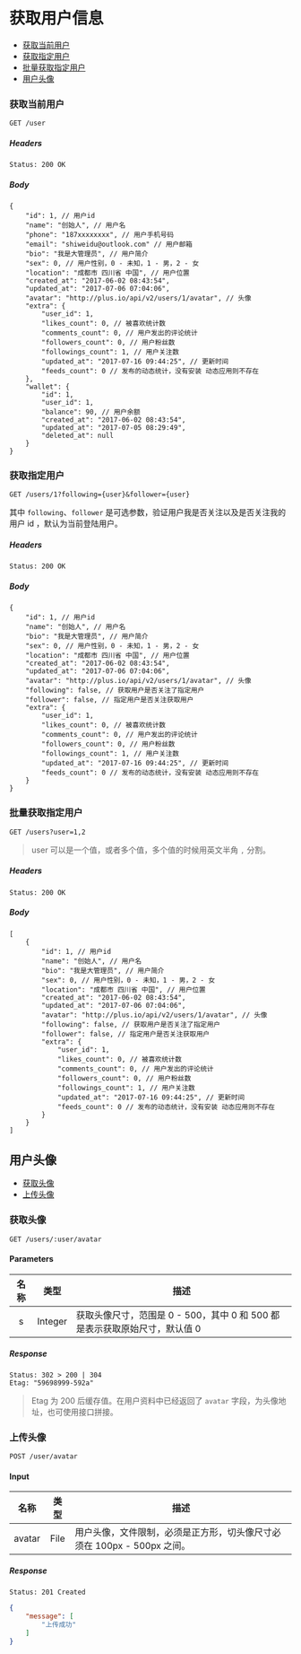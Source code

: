 # 获取用户信息
    
- [获取当前用户](#获取当前用户)
- [获取指定用户](#获取指定用户)
- [批量获取指定用户](#批量获取指定用户)
- [用户头像](#用户头像)

### 获取当前用户

```
GET /user
```

##### Headers

```
Status: 200 OK
```

##### Body

```json5
{
    "id": 1, // 用户id
    "name": "创始人", // 用户名
    "phone": "187xxxxxxxx", // 用户手机号码
    "email": "shiweidu@outlook.com" // 用户邮箱
    "bio": "我是大管理员", // 用户简介
    "sex": 0, // 用户性别，0 - 未知，1 - 男，2 - 女
    "location": "成都市 四川省 中国", // 用户位置
    "created_at": "2017-06-02 08:43:54",
    "updated_at": "2017-07-06 07:04:06",
    "avatar": "http://plus.io/api/v2/users/1/avatar", // 头像
    "extra": {
        "user_id": 1,
        "likes_count": 0, // 被喜欢统计数
        "comments_count": 0, // 用户发出的评论统计
        "followers_count": 0, // 用户粉丝数
        "followings_count": 1, // 用户关注数
        "updated_at": "2017-07-16 09:44:25", // 更新时间
        "feeds_count": 0 // 发布的动态统计，没有安装 动态应用则不存在
    },
    "wallet": {
        "id": 1,
        "user_id": 1,
        "balance": 90, // 用户余额
        "created_at": "2017-06-02 08:43:54",
        "updated_at": "2017-07-05 08:29:49",
        "deleted_at": null
    }
}
```

### 获取指定用户

```
GET /users/1?following={user}&follower={user}
```

其中 `following`、`follower` 是可选参数，验证用户我是否关注以及是否关注我的用户 id ，默认为当前登陆用户。

##### Headers

```
Status: 200 OK
```

##### Body

```json5
{
    "id": 1, // 用户id
    "name": "创始人", // 用户名
    "bio": "我是大管理员", // 用户简介
    "sex": 0, // 用户性别，0 - 未知，1 - 男，2 - 女
    "location": "成都市 四川省 中国", // 用户位置
    "created_at": "2017-06-02 08:43:54",
    "updated_at": "2017-07-06 07:04:06",
    "avatar": "http://plus.io/api/v2/users/1/avatar", // 头像
    "following": false, // 获取用户是否关注了指定用户
    "follower": false, // 指定用户是否关注获取用户
    "extra": {
        "user_id": 1,
        "likes_count": 0, // 被喜欢统计数
        "comments_count": 0, // 用户发出的评论统计
        "followers_count": 0, // 用户粉丝数
        "followings_count": 1, // 用户关注数
        "updated_at": "2017-07-16 09:44:25", // 更新时间
        "feeds_count": 0 // 发布的动态统计，没有安装 动态应用则不存在
    }
}
```

### 批量获取指定用户

```
GET /users?user=1,2
```

> user 可以是一个值，或者多个值，多个值的时候用英文半角 `,` 分割。

##### Headers

```
Status: 200 OK
```

##### Body

```json5
[
    {
        "id": 1, // 用户id
        "name": "创始人", // 用户名
        "bio": "我是大管理员", // 用户简介
        "sex": 0, // 用户性别，0 - 未知，1 - 男，2 - 女
        "location": "成都市 四川省 中国", // 用户位置
        "created_at": "2017-06-02 08:43:54",
        "updated_at": "2017-07-06 07:04:06",
        "avatar": "http://plus.io/api/v2/users/1/avatar", // 头像
        "following": false, // 获取用户是否关注了指定用户
        "follower": false, // 指定用户是否关注获取用户
        "extra": {
            "user_id": 1,
            "likes_count": 0, // 被喜欢统计数
            "comments_count": 0, // 用户发出的评论统计
            "followers_count": 0, // 用户粉丝数
            "followings_count": 1, // 用户关注数
            "updated_at": "2017-07-16 09:44:25", // 更新时间
            "feeds_count": 0 // 发布的动态统计，没有安装 动态应用则不存在
        }
    }
]
```

## 用户头像

- [获取头像](#获取头像)
- [上传头像](#上传头像)

### 获取头像

```
GET /users/:user/avatar
```

#### Parameters

| 名称 | 类型 | 描述 |
|:----:|:----:|----|
| s | Integer | 获取头像尺寸，范围是 0 - 500，其中 0 和 500 都是表示获取原始尺寸，默认值 0 |

##### Response

```
Status: 302 > 200 | 304
Etag: "59698999-592a"
```
> Etag 为 200 后缓存值。在用户资料中已经返回了 `avatar` 字段，为头像地址，也可使用接口拼接。

### 上传头像

```
POST /user/avatar
```

#### Input

| 名称 | 类型 | 描述 |
|:----:|:----:|----|
| avatar | File | 用户头像，文件限制，必须是正方形，切头像尺寸必须在 100px - 500px 之间。

##### Response

```
Status: 201 Created
```

```json
{
    "message": [
        "上传成功"
    ]
}
```
